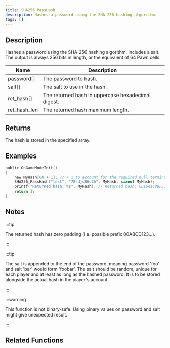 ```yaml
---
title: SHA256_PassHash
description: Hashes a password using the SHA-256 hashing algorithm.
tags: []
---
```


<VersionWarn version='SA-MP 0.3.7 R1' />

## Description

Hashes a password using the SHA-256 hashing algorithm. Includes a salt. The output is always 256 bits in length, or the equivalent of 64 Pawn cells.

| Name         | Description                                        |
| ------------ | -------------------------------------------------- |
| password[]   | The password to hash.                              |
| salt[]       | The salt to use in the hash.                       |
| ret_hash[]   | The returned hash in uppercase hexadecimal digest. |
| ret_hash_len | The returned hash maximum length.                  |

## Returns

The hash is stored in the specified array.

## Examples

```c
public OnGameModeInit()
{
    new MyHash[64 + 1]; // + 1 to account for the required null terminator
    SHA256_PassHash("test", "78sdjs86d2h", MyHash, sizeof MyHash);
    printf("Returned hash: %s", MyHash); // Returned hash: CD16A1C8BF5792B48142FF6B67C9CB5B1BDC7260D8D11AFBA6BCDE0933A3C0AF
    return 1;
}
```

## Notes

:::tip

The returned hash has zero padding (i.e. possible prefix 00ABCD123...).

:::

:::tip

The salt is appended to the end of the password, meaning password 'foo' and salt 'bar' would form 'foobar'. The salt should be random, unique for each player and at least as long as the hashed password. It is to be stored alongside the actual hash in the player's account.

:::

:::warning

This function is not binary-safe. Using binary values on password and salt might give unexpected result.

:::

## Related Functions
